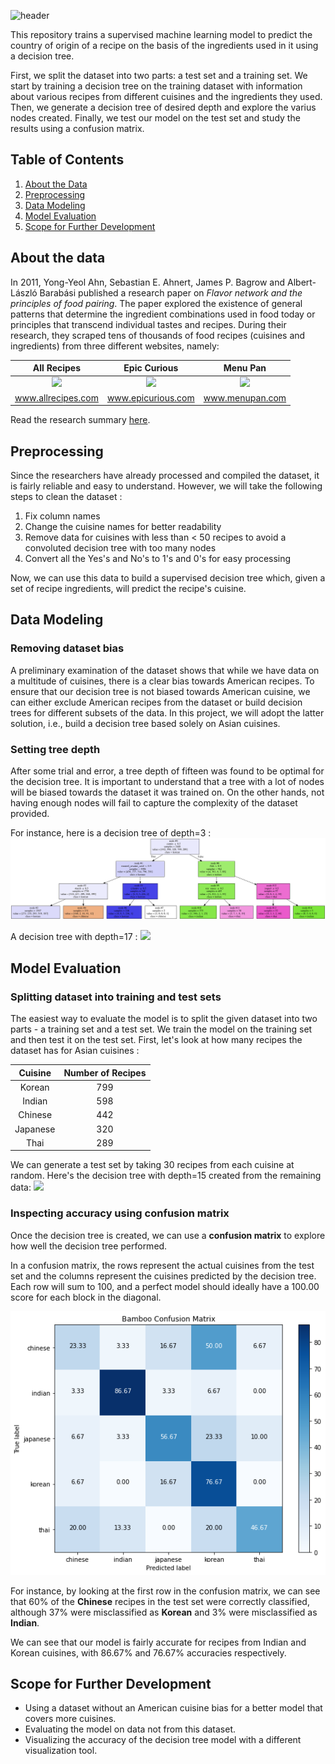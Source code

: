 ![header](https://user-images.githubusercontent.com/68656129/191541821-ca721d81-13ea-4458-937a-9cfdf9feea5f.png)

This repository trains a supervised machine learning model to predict the country of origin of a recipe on the basis of the ingredients used in it using a decision tree.

First, we split the dataset into two parts: a test set and a training set. We start by training a decision tree on the training dataset with information about various recipes from different cuisines and the ingredients they used. Then, we generate a decision tree of desired depth and explore the varius nodes created. Finally, we test our model on the test set and study the results using a confusion matrix.

## Table of Contents

1. [About the Data](#0)<br>
2. [Preprocessing](#1)<br>
3. [Data Modeling](#2)<br>
4. [Model Evaluation](#3)<br>
5. [Scope for Further Development](#4)<br>

## About the data <a id="0"></a>

In 2011, Yong-Yeol Ahn, Sebastian E. Ahnert, James P. Bagrow and Albert-László Barabási published a research paper on _Flavor network and the principles of food pairing_. The paper explored the existence of general patterns that determine the ingredient combinations used in food today or principles that transcend individual tastes and recipes. During their research, they scraped tens of thousands of food recipes (cuisines and ingredients) from three different websites, namely:

|                                                             All Recipes                                                             |                                                            Epic Curious                                                             |                                                             Menu Pan                                                             |
| :---------------------------------------------------------------------------------------------------------------------------------: | :---------------------------------------------------------------------------------------------------------------------------------: | :------------------------------------------------------------------------------------------------------------------------------: |
| ![](https://s3-api.us-geo.objectstorage.softlayer.net/cf-courses-data/CognitiveClass/DS0103EN/labs/images/lab4_fig1_allrecipes.png) | ![](https://s3-api.us-geo.objectstorage.softlayer.net/cf-courses-data/CognitiveClass/DS0103EN/labs/images/lab4_fig2_epicurious.png) | ![](https://s3-api.us-geo.objectstorage.softlayer.net/cf-courses-data/CognitiveClass/DS0103EN/labs/images/lab4_fig3_menupan.png) |
|                                                         www.allrecipes.com                                                          |                                                         www.epicurious.com                                                          |                                                         www.menupan.com                                                          |

Read the research summary [here](http://yongyeol.com/papers/ahn-flavornet-2011.pdf).

## Preprocessing <a id="1"></a>

Since the researchers have already processed and compiled the dataset, it is fairly reliable and easy to understand. However, we will take the following steps to clean the dataset :

1. Fix column names
2. Change the cuisine names for better readability
3. Remove data for cuisines with less than < 50 recipes to avoid a convoluted decision tree with too many nodes
4. Convert all the Yes's and No's to 1's and 0's for easy processing

Now, we can use this data to build a supervised decision tree which, given a set of recipe ingredients, will predict the recipe's cuisine.

## Data Modeling <a id="2"></a>

### Removing dataset bias

A preliminary examination of the dataset shows that while we have data on a multitude of cuisines, there is a clear bias towards American recipes. To ensure that our decision tree is not biased towards American cuisine, we can either exclude American recipes from the dataset or build decision trees for different subsets of the data. In this project, we will adopt the latter solution, i.e., build a decision tree based solely on Asian cuisines.

### Setting tree depth

After some trial and error, a tree depth of fifteen was found to be optimal for the decision tree. It is important to understand that a tree with a lot of nodes will be biased towards the dataset it was trained on. On the other hands, not having enough nodes will fail to capture the complexity of the dataset provided.

For instance, here is a decision tree of depth=3 :
<img src="trees/asian_cuisine_3.svg">

A decision tree with depth=17 :
<img src="trees/asian_cuisine_2.svg">

## Model Evaluation <a id="3"></a>

### Splitting dataset into training and test sets

The easiest way to evaluate the model is to split the given dataset into two parts - a training set and a test set. We train the model on the training set and then test it on the test set. First, let's look at how many recipes the dataset has for Asian cuisines :

| Cuisine  | Number of Recipes |
| :------: | :---------------: |
|  Korean  |        799        |
|  Indian  |        598        |
| Chinese  |        442        |
| Japanese |        320        |
|   Thai   |        289        |

We can generate a test set by taking 30 recipes from each cuisine at random. Here's the decision tree with depth=15 created from the remaining data:
<img src="trees/final_decision_tree.svg">

### Inspecting accuracy using confusion matrix

Once the decision tree is created, we can use a **confusion matrix** to explore how well the decision tree performed.

In a confusion matrix, the rows represent the actual cuisines from the test set and the columns represent the cuisines predicted by the decision tree. Each row will sum to 100, and a perfect model should ideally have a 100.00 score for each block in the diagonal.

<img src="utils/final_confusion_matrix.png">

For instance, by looking at the first row in the confusion matrix, we can see that 60% of the **Chinese** recipes in the test set were correctly classified, although 37% were misclassified as **Korean** and 3% were misclassified as **Indian**.

We can see that our model is fairly accurate for recipes from Indian and Korean cuisines, with 86.67% and 76.67% accuracies respectively.

## Scope for Further Development <a id="4"></a>

- Using a dataset without an American cuisine bias for a better model that covers more cuisines.
- Evaluating the model on data not from this dataset.
- Visualizing the accuracy of the decision tree model with a different visualization tool.
